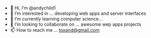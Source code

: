 - 👋 Hi, I’m @andychild1
- 👀 I’m interested in ... developing web apps and server interfaces
- 🌱 I’m currently learning computer science...
- 💞️ I’m looking to collaborate on ... awesome wep apps projects
- 📫 How to reach me ... toxand@gmail.com

<!---
andychild1/andychild1 is a ✨ special ✨ repository because its `README.md` (this file) appears on your GitHub profile.
You can click the Preview link to take a look at your changes.
--->

